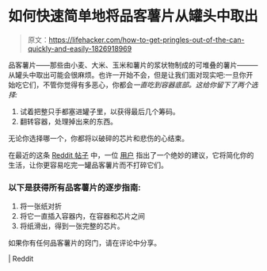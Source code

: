 # 如何快速简单地将品客薯片从罐头中取出

> 原文：<https://lifehacker.com/how-to-get-pringles-out-of-the-can-quickly-and-easily-1826918969>

品客薯片——那些由小麦、大米、玉米和薯片的浆状物制成的可堆叠的薯片———从罐头中取出可能会很麻烦。也许一开始不会，但是让我们面对现实吧:一旦你开始吃它们，不管你觉得有多恶心，你都会*一直吃到容器底部。这给你留下了两个选择:* 



1.  试着把整只手都塞进罐子里，以获得最后几个筹码。
2.  翻转容器，处理掉出来的东西。

无论你选择哪一个，你都将以破碎的芯片和悲伤的心结束。

在最近的这条 [Reddit 帖子](https://www.reddit.com/r/lifehacks/comments/8rdvoo/simple_and_effective_pringles_cannister_trick_for/) 中，一位 [用户](https://www.reddit.com/user/monkeyeatingeagle) 指出了一个绝妙的建议，它将简化你的生活，让你更容易吃完一罐品客薯片而不打碎它们。

### 以下是获得所有品客薯片的逐步指南:

1.  将一张纸对折
2.  将它一直插入容器内，在容器和芯片之间
3.  将纸滑出，得到一张完整的芯片。

如果你有任何品客薯片的窍门，请在评论中分享。

| Reddit